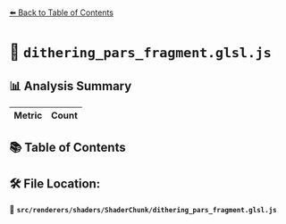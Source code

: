 [⬅️ Back to Table of Contents](../../../../index.md)

# 📄 `dithering_pars_fragment.glsl.js`

## 📊 Analysis Summary

| Metric | Count |
|--------|-------|

## 📚 Table of Contents


## 🛠️ File Location:
📂 **`src/renderers/shaders/ShaderChunk/dithering_pars_fragment.glsl.js`**